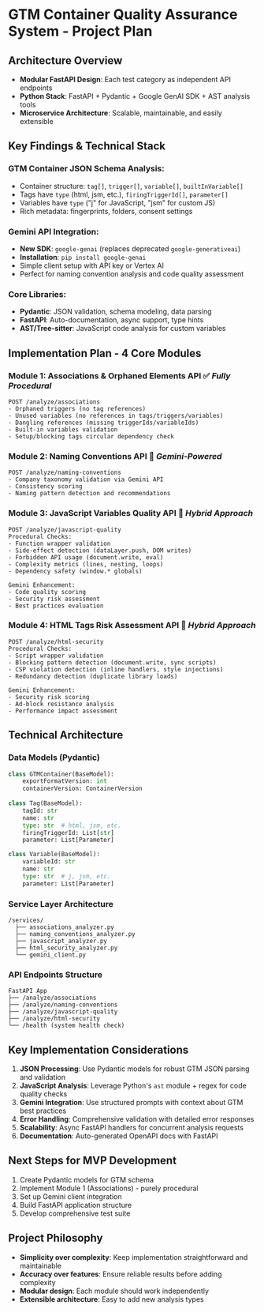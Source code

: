 # GTM Container Quality Assurance System - Project Plan

## Architecture Overview
- **Modular FastAPI Design**: Each test category as independent API endpoints
- **Python Stack**: FastAPI + Pydantic + Google GenAI SDK + AST analysis tools
- **Microservice Architecture**: Scalable, maintainable, and easily extensible

## Key Findings & Technical Stack

### GTM Container JSON Schema Analysis:
- Container structure: `tag[]`, `trigger[]`, `variable[]`, `builtInVariable[]`
- Tags have `type` (html, jsm, etc.), `firingTriggerId[]`, `parameter[]`
- Variables have `type` ("j" for JavaScript, "jsm" for custom JS)
- Rich metadata: fingerprints, folders, consent settings

### Gemini API Integration:
- **New SDK**: `google-genai` (replaces deprecated `google-generativeai`)
- **Installation**: `pip install google-genai`
- Simple client setup with API key or Vertex AI
- Perfect for naming convention analysis and code quality assessment

### Core Libraries:
- **Pydantic**: JSON validation, schema modeling, data parsing
- **FastAPI**: Auto-documentation, async support, type hints
- **AST/Tree-sitter**: JavaScript code analysis for custom variables

## Implementation Plan - 4 Core Modules

### Module 1: Associations & Orphaned Elements API ✅ *Fully Procedural*
```
POST /analyze/associations
- Orphaned triggers (no tag references)
- Unused variables (no references in tags/triggers/variables)
- Dangling references (missing triggerIds/variableIds)
- Built-in variables validation
- Setup/blocking tags circular dependency check
```

### Module 2: Naming Conventions API 🤖 *Gemini-Powered*
```
POST /analyze/naming-conventions
- Company taxonomy validation via Gemini API
- Consistency scoring
- Naming pattern detection and recommendations
```

### Module 3: JavaScript Variables Quality API 🔀 *Hybrid Approach*
```
POST /analyze/javascript-quality
Procedural Checks:
- Function wrapper validation
- Side-effect detection (dataLayer.push, DOM writes)
- Forbidden API usage (document.write, eval)
- Complexity metrics (lines, nesting, loops)
- Dependency safety (window.* globals)

Gemini Enhancement:
- Code quality scoring
- Security risk assessment
- Best practices evaluation
```

### Module 4: HTML Tags Risk Assessment API 🔀 *Hybrid Approach*
```
POST /analyze/html-security
Procedural Checks:
- Script wrapper validation
- Blocking pattern detection (document.write, sync scripts)
- CSP violation detection (inline handlers, style injections)
- Redundancy detection (duplicate library loads)

Gemini Enhancement:
- Security risk scoring
- Ad-block resistance analysis
- Performance impact assessment
```

## Technical Architecture

### Data Models (Pydantic)
```python
class GTMContainer(BaseModel):
    exportFormatVersion: int
    containerVersion: ContainerVersion
    
class Tag(BaseModel):
    tagId: str
    name: str
    type: str  # html, jsm, etc.
    firingTriggerId: List[str]
    parameter: List[Parameter]

class Variable(BaseModel):
    variableId: str
    name: str
    type: str  # j, jsm, etc.
    parameter: List[Parameter]
```

### Service Layer Architecture
```
/services/
  ├── associations_analyzer.py
  ├── naming_conventions_analyzer.py  
  ├── javascript_analyzer.py
  ├── html_security_analyzer.py
  └── gemini_client.py
```

### API Endpoints Structure
```
FastAPI App
├── /analyze/associations
├── /analyze/naming-conventions
├── /analyze/javascript-quality
├── /analyze/html-security
└── /health (system health check)
```

## Key Implementation Considerations

1. **JSON Processing**: Use Pydantic models for robust GTM JSON parsing and validation
2. **JavaScript Analysis**: Leverage Python's `ast` module + regex for code quality checks
3. **Gemini Integration**: Use structured prompts with context about GTM best practices
4. **Error Handling**: Comprehensive validation with detailed error responses
5. **Scalability**: Async FastAPI handlers for concurrent analysis requests
6. **Documentation**: Auto-generated OpenAPI docs with FastAPI

## Next Steps for MVP Development
1. Create Pydantic models for GTM schema
2. Implement Module 1 (Associations) - purely procedural
3. Set up Gemini client integration
4. Build FastAPI application structure
5. Develop comprehensive test suite

## Project Philosophy
- **Simplicity over complexity**: Keep implementation straightforward and maintainable
- **Accuracy over features**: Ensure reliable results before adding complexity
- **Modular design**: Each module should work independently
- **Extensible architecture**: Easy to add new analysis types